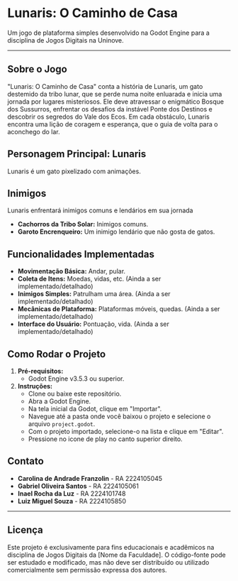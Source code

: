 # Lunaris: O Caminho de Casa

Um jogo de plataforma simples desenvolvido na Godot Engine para a disciplina de Jogos Digitais na Uninove.

---

## Sobre o Jogo

"Lunaris: O Caminho de Casa" conta a história de Lunaris, um gato destemido da tribo lunar, que se perde numa noite enluarada e inicia uma jornada por lugares misteriosos. Ele deve atravessar o enigmático Bosque dos Sussurros, enfrentar os desafios da instável Ponte dos Destinos e descobrir os segredos do Vale dos Ecos. Em cada obstáculo, Lunaris encontra uma lição de coragem e esperança, que o guia de volta para o aconchego do lar.

## Personagem Principal: Lunaris

Lunaris é um gato pixelizado com animações.

## Inimigos

Lunaris enfrentará inimigos comuns e lendários em sua jornada
* **Cachorros da Tribo Solar:** Inimigos comuns.
* **Garoto Encrenqueiro:** Um inimigo lendário que não gosta de gatos.

## Funcionalidades Implementadas

* **Movimentação Básica:** Andar, pular.
* **Coleta de Itens:** Moedas, vidas, etc. (Ainda a ser implementado/detalhado)
* **Inimigos Simples:** Patrulham uma área. (Ainda a ser implementado/detalhado)
* **Mecânicas de Plataforma:** Plataformas móveis, quedas. (Ainda a ser implementado/detalhado)
* **Interface do Usuário:** Pontuação, vida. (Ainda a ser implementado/detalhado)

## Como Rodar o Projeto

1.  **Pré-requisitos:**
    * Godot Engine v3.5.3 ou superior.
2.  **Instruções:**
    * Clone ou baixe este repositório.
    * Abra a Godot Engine.
    * Na tela inicial da Godot, clique em "Importar".
    * Navegue até a pasta onde você baixou o projeto e selecione o arquivo `project.godot`.
    * Com o projeto importado, selecione-o na lista e clique em "Editar".
    * Pressione no icone de play no canto superior direito.

## Contato

* **Carolina de Andrade Franzolin** - RA 2224105045 
* **Gabriel Oliveira Santos** - RA 2224105061
* **Inael Rocha da Luz** - RA 2224101748 
* **Luiz Miguel Souza** - RA 2224105850 

---

## Licença

Este projeto é exclusivamente para fins educacionais e acadêmicos na disciplina de Jogos Digitais da [Nome da Faculdade]. O código-fonte pode ser estudado e modificado, mas não deve ser distribuído ou utilizado comercialmente sem permissão expressa dos autores.
